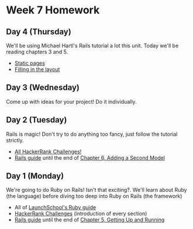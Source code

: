 # Week 7 Homework

## Day 4 (Thursday)

We'll be using Michael Hartl's Rails tutorial a lot this unit. Today we'll be reading chapters 3 and 5.

* [Static pages](https://www.railstutorial.org/book/static_pages)
* [Filling in the layout](https://www.railstutorial.org/book/filling_in_the_layout)

## Day 3 (Wednesday)

Come up with ideas for your project! Do it individually.

## Day 2 (Tuesday)

Rails is magic! Don't try to do anything too fancy, just follow the tutorial strictly.

- [All HackerRank Challenges!](https://www.hackerrank.com/domains/ruby/ruby-tutorials/)
- [Rails guide](http://guides.rubyonrails.org/getting_started.html) until the end of [Chapter 6, Adding a Second Model](http://guides.rubyonrails.org/getting_started.html#adding-a-second-model)

## Day 1 (Monday)

We're going to do Ruby on Rails! Isn't that exciting?. We'll learn about Ruby (the language) before diving too deep into Ruby on Rails (the framework)
- All of [LaunchSchool's Ruby guide](https://launchschool.com/books/ruby/read/introduction)
- [HackerRank Challenges](https://www.hackerrank.com/domains/ruby/ruby-tutorials/) (introduction of every section)
- [Rails guide](http://guides.rubyonrails.org/getting_started.html) until the end of [Chapter 5, Getting Up and Running](http://guides.rubyonrails.org/getting_started.html#getting-up-and-running)
